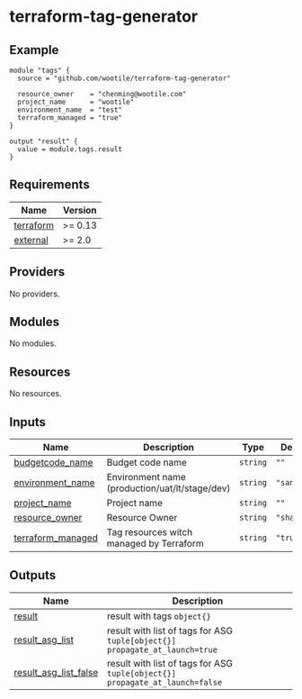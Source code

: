 # terraform-tag-generator

## Example

```hcl
module "tags" {
  source = "github.com/wootile/terraform-tag-generator"

  resource_owner    = "chenming@wootile.com"
  project_name      = "wootile"
  environment_name  = "test"
  terraform_managed = "true"
}

output "result" {
  value = module.tags.result
}
```

<!-- BEGIN_TF_DOCS -->
## Requirements

| Name | Version |
|------|---------|
| <a name="requirement_terraform"></a> [terraform](#requirement\_terraform) | >= 0.13 |
| <a name="requirement_external"></a> [external](#requirement\_external) | >= 2.0 |

## Providers

No providers.

## Modules

No modules.

## Resources

No resources.

## Inputs

| Name | Description | Type | Default | Required |
|------|-------------|------|---------|:--------:|
| <a name="input_budgetcode_name"></a> [budgetcode\_name](#input\_budgetcode\_name) | Budget code name | `string` | `""` | no |
| <a name="input_environment_name"></a> [environment\_name](#input\_environment\_name) | Environment name (production/uat/lt/stage/dev) | `string` | `"sandbox"` | no |
| <a name="input_project_name"></a> [project\_name](#input\_project\_name) | Project name | `string` | `""` | no |
| <a name="input_resource_owner"></a> [resource\_owner](#input\_resource\_owner) | Resource Owner | `string` | `"shared"` | no |
| <a name="input_terraform_managed"></a> [terraform\_managed](#input\_terraform\_managed) | Tag resources witch managed by Terraform | `string` | `"true"` | no |

## Outputs

| Name | Description |
|------|-------------|
| <a name="output_result"></a> [result](#output\_result) | result with tags `object{}` |
| <a name="output_result_asg_list"></a> [result\_asg\_list](#output\_result\_asg\_list) | result with list of tags for ASG `tuple[object{}]` `propagate_at_launch=true` |
| <a name="output_result_asg_list_false"></a> [result\_asg\_list\_false](#output\_result\_asg\_list\_false) | result with list of tags for ASG `tuple[object{}]` `propagate_at_launch=false` |
<!-- END_TF_DOCS -->